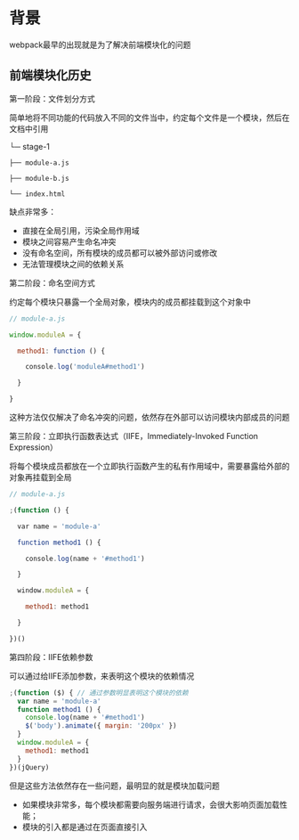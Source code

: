 # 背景

webpack最早的出现就是为了解决前端模块化的问题

## 前端模块化历史

第一阶段：文件划分方式

简单地将不同功能的代码放入不同的文件当中，约定每个文件是一个模块，然后在文档中引用

└─ stage-1

    ├── module-a.js
    
    ├── module-b.js
    
    └── index.html
缺点非常多：

- 直接在全局引用，污染全局作用域
- 模块之间容易产生命名冲突
- 没有命名空间，所有模块的成员都可以被外部访问或修改
- 无法管理模块之间的依赖关系

第二阶段：命名空间方式

约定每个模块只暴露一个全局对象，模块内的成员都挂载到这个对象中

```js
// module-a.js

window.moduleA = {

  method1: function () {

    console.log('moduleA#method1')

  }

}

```

这种方法仅仅解决了命名冲突的问题，依然存在外部可以访问模块内部成员的问题

第三阶段：立即执行函数表达式（IIFE，Immediately-Invoked Function Expression）

将每个模块成员都放在一个立即执行函数产生的私有作用域中，需要暴露给外部的对象再挂载到全局

```js
// module-a.js

;(function () {

  var name = 'module-a'

  function method1 () {

    console.log(name + '#method1')

  }

  window.moduleA = {

    method1: method1

  }

})()

```

第四阶段：IIFE依赖参数

可以通过给IIFE添加参数，来表明这个模块的依赖情况

```js
;(function ($) { // 通过参数明显表明这个模块的依赖
  var name = 'module-a'
  function method1 () {
    console.log(name + '#method1')
    $('body').animate({ margin: '200px' })
  }
  window.moduleA = {
    method1: method1
  }
})(jQuery)
```

但是这些方法依然存在一些问题，最明显的就是模块加载问题

- 如果模块非常多，每个模块都需要向服务端进行请求，会很大影响页面加载性能；
- 模块的引入都是通过在页面直接引入<script>标签，不受代码的控制，难以管理

所以有一种理想的方式就是在页面中引入一个js入口文件，模块通过这个文件进行按需加载

## 模块规范化

实现模块化，不同的开发者之间会存在一些实施差异，因此需要进行规范化

### CommonJS

是Node.js中遵循的模块化规范，通过module.exports导出模块，通过require函数引用模块

CommonJS是通过同步的方式加载模块，这种方式在浏览器上运行效率比较低下

### AMD规范

Asynchronous Module Definition ，异步模块定义规范，约定每个模块通过define函数进行定义，可传入两个参数，第一个参数是包含依赖的数组，第二个参数是执行的函数，该函数的参数与前面的依赖项一一对应，需要导出的成员，通过return实现

```js
define(['jquery','./module.js'], function($,module) {
    return {
        start: function() {
            $('body').animate({
                margin: '200px'
            })
            module()
        }
    }
})
```

使用AMD规范的JS库有

[Require.js]: https://requirejs.org/

### 模块打包工具

模块化的思想，会引入一些新的问题：

- ES Modules模块系统存在一些环境兼容问题
- 模块划分的文件过多，会影响页面加载速率
- 不仅仅是js文件需要模块化，HTML、css也需要

因此，理想的模块化工具需要具备：

1. 具备代码编译能力，能将新特性的代码编译成兼容性高的版本
2. 将零散的模块打包到一起
3. 需要支持多种前端资源的打包（js/css/images等），将这些资源都当做模块进行整理

# webpack核心特性

## 模块化打包

webpack4以后支持零配置启动打包，默认src/index.js作为入口，打包的结果放入到dist/main.js

通过自定义的方式打包，需要在根目录下添加webpack.config.js

tips：让配置文件支持智能提示的方法

```js
// ./webpack.config.js
/** @type {import('webpack').Configuration} */
const config = {
  entry: './src/index.js',
  output: {
    filename: 'bundle.js'
  }
}
module.exports = config
```

webpack4预设了几种工作模式

- production模式，启动内置优化插件，自动优化打包结果，打包偏慢
- development模式，自动优化打包速度，添加调试的插件
- none，运行原始打包，不进行任何额外处理

webpack打包结果：

一个立即执行函数，接受一个modules参数，调用时会传入一个数组。

打包的模块就是一个module，也是一个函数

工作入口的立即执行函数内部结构分为

- 一个installModules对象，缓存加载过的模块
- 一个用于加载指定模块的函数
- 一些挂载了其他工具的函数
- 返回一个入口模块，并加载

## Loader

webpack需要管理前端工程中所有类型的资源，需要使用到loader机制

webpack内部默认的loader只能用来处理js模块

loader的使用方式：

```js
// ./webpack.config.js
module.exports = {
  entry: './src/main.css',
  output: {
    filename: 'bundle.js'
  },
  module: {
    rules: [
      {
        test: /\.css$/, // 根据打包过程中所遇到文件路径匹配是否使用这个 loader
        use: 'css-loader' // 指定具体的 loader
      }
    ]
  }
}
```

以css-loader为例，在webpack.config.js中添加一个module属性，在module中添加一个rules数组，这个数组是加载器的规则配置集合

每个规则对象都有两个属性，test用于匹配所需要的加载的文件路径，use用来指定具体的loader

注意，css-loader只负责将css模块转化为一个js模块，但并不会使用这个模块，将其变成style标签append到页面上，需要再使用style-loader，才能使css生效

```js
module: {
    rules: [
      {
        test: /\.css$/, 
        use: [
        	'style-loader',
        	'css-loader'
        ] // 当一条规则有多个loader时，loader的加载顺序是由后往前
      }
    ]
  }
```

webpack建议开发者在js中引入其他的资源，目的是建立js文件与其他资源的依赖，不仅在逻辑上方便理解，而且更改代码的时候，只需要维护js文件即可

### Loader工作原理

每个loader都要导出一个函数，这个函数就是对资源的处理过程，最终函数的返回结果一定是一段JS代码字符串

根据这个原理，可以自己开发特定的loader

tips：rules对象里的use，可以使用相对路径

```js
module: {
    rules: [
      {
        test: /\.md$/,
        // 直接使用相对路径
        use: './markdown-loader'
      }
    ]
  }
```

## Plugins插件

Loader机制负责实现工程整体资源的模块化，而插件机制的目的在于增强webpack在项目**自动化构建**的能力

插件的几个常用的应用场景：

- 实现自动在打包之前清除 dist 目录（上次的打包结果）；
- 自动生成应用所需要的 HTML 文件；
- 根据不同环境为代码注入类似 API 地址这种可能变化的部分；
- 拷贝不需要参与打包的资源文件到输出目录；
- 压缩 Webpack 打包完成后输出的文件；
- 自动发布打包结果到服务器实现自动部署。

插件的使用方法

```js
const { CleanWebpackPlugin } = require('clean-webpack-plugin')
module.exports = {
  entry: './src/main.js',
  output: {
    filename: 'bundle.js'
  },
  plugins: [
    new CleanWebpackPlugin()
  ]
}
```

开发插件

webpack的插件机制就是钩子机制，webpack几乎在每一个环节都埋下钩子，因此插件可以覆盖webpack的整个工作流程

webpack的钩子函数可在官网中查询  https://webpack.js.org/api/compiler-hooks

webpack要求插件必须是一个函数或是一个包含apply方法的对象，一般会将插件定义成一个包含apply方法的类

以创建一个删除打包后js文件中注释的插件为例

```js
// ./remove-comments-plugin.js
class RemoveCommentsPlugin {
  apply (compiler) {
    console.log('RemoveCommentsPlugin 启动')
    // compiler => 包含了我们此次构建的所有配置信息
  }
}
```

思路为：

1. 获取打包后的文件和文件内容
2. 判断文件是否是js文件，如果是，通过正则去除掉代码注释
3. 覆盖掉之前的文件，暴露一个source方法和size方法（webpack要求）

```js
class RemoveCommentsPlugin {
  apply (compiler) {
    compiler.hooks.emit.tap('RemoveCommentsPlugin', compilation => {
      // compilation => 可以理解为此次打包的上下文
      for (const name in compilation.assets) {
        if (name.endsWith('.js')) {
          const contents = compilation.assets[name].source()
          const noComments = contents.replace(/\/\*{2,}\/\s?/g, '')
          compilation.assets[name] = {
            source: () => noComments,
            size: () => noComments.length
          }
        }
      }
    })
  }
}
```



# webpack一些重要配置

## devServer

devServer提供了一个开发服务器，集成了自动编译、自动刷新浏览器等一系列功能

运行webpack-dev-server这个命令时的大致流程：

启动HTTP服务 --》webpack构建 --》 监听源文件变化 --》重新构建webpack

webpack构建的结果暂时存放到内存中，HTTP server也是从内存中读取文件

常用功能：

1. 静态资源访问

   devServer默认可以将打包结果和输出文件全部作为服务器的资源文件，如果有没有参与打包的外部文件需要被devServer访问，可以添加contentBase属性进行设置

   该属性可以是一个字符串或数组

   ```js
   devServer: {
   	contentBase: 'public' // ['public', 'static']
   }
   ```

   这种静态资源的访问虽说用copy-webpack-plugin也能实现，但是用这种方式，如果需要访问的静态资源一多，每次修改代码的时候都会调用copy的插件，影响构建效率

2. proxy代理

   用于解决前端开发环境和后端服务不处于同源环境的问题

   本地的请求http://localhost:8080/api/users

   ```js
   devServer: {
    	proxy: {
         '/api': {
           target: 'https://api.github.com',
           pathRewrite: {
             '^/api': '' // 替换掉代理地址中的 /api，最终的请求是https://api.github.com/users
           },
           changeOrigin: true // 确保请求 GitHub 的主机名就是：api.github.com
         }
       }
   }
   ```

3. 模块热替换（HMR, Hot Module Replacement）

   指在应用运行的过程中，当某个模块修改后，应用不会刷新整个页面，而是将修改后的模块替换到应用当中，应用的运行状态不会发生改变

   开启方式

   ```js
   devServer: {
       // 开启HMR,如果资源不支持HMR会fallback到live reloading
   	hot: true
       // hotOnly: true 只使用HMR，不会fallback到live reloading
   },
   plugins: [
       // ...
       // HMR 特性所需要的插件
       new webpack.HotModuleReplacementPlugin()
   ]
   ```

   这里要注意的是，如果不是使用vue-cli，create-react-app等之类的脚手架，仅使用上面的配置，在修改css这种经过loader处理的资源时会实现热替换，但是如果修改js这种没有经过loader处理的资源，便会回退到live reloading

   因为脚手架内部实现了通用的替换操作，所以不需要对js的热替换进行额外处理，如果是原生webpack，则需要用到HMR的api进行手工处理



# 开发中使用Webpack遇到的一些问题

## Babel问题

babel全家桶全部用最新版本，不然有可能出现TypeError: Cannot read property 'bindings' of null

@babel/cli    @babel/core   babel-loader   @babel/preset-env